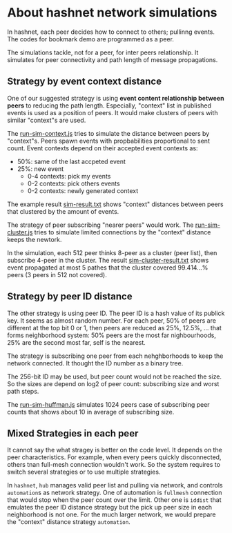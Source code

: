 # About hashnet network simulations

In hashnet, each peer decides how to connect to others; pullinng events.
The codes for bookmark demo are programmed as a peer.

The simulations tackle, not for a peer, for inter peers relationship.
It simulates for peer connectivity and path length of message propagations.

## Strategy by event context distance

One of our suggested strategy is using **event content relationship between peers** to reducing the path length.
Especially, "context" list in published events is used as a position of peers.
It would make clusters of peers with similar "context"s are used.

The [run-sim-context.js](../simulations/run-sim-context.js) tries to
simulate the distance between peers by "context"s.
Peers spawn events with propbabilities proportional to sent count.
Event contexts depend on their accepted event contexts as:

- 50%: same of the last accpeted event
- 25%: new event
    - 0-4 contexts: pick my events
    - 0-2 contexts: pick others events
    - 0-2 contexts: newly generated context

The example result [sim-result.txt](../simulations/sim-result.txt) shows "context" distances between peers that clustered by the amount of events.

The strategy of  peer subscribing "nearer peers" would work.
The [run-sim-cluster.js](../simulations/run-sim-cluster.js) tries to simulate
limited connections by the "context" distance  keeps the newtork.

In the simulation, each 512 peer thinks 8-peer as a cluster (peer list),
then subscribe 4-peer in the cluster.
The result [sim-cluster-result.txt](../simulations/sim-result.txt) shows event propagated at most 5 pathes
that the cluster covered 99.414...% peers (3 peers in 512 not covered).

## Strategy by peer ID distance

The other strategy is using peer ID. The peer ID is a hash value of its publick key.
It seems as almost random number.
For each peer, 50% of peers are different at the top bit 0 or 1, then peers are reduced as 25%, 12.5%, ...
that forms neighborhood system: 50% peers are the most far nighbourhoods, 25% are the second most far, self is the nearest.

The strategy is subscribing one peer from each nehghborhoods to keep the network connected.
It thought the ID number as a binary tree.

The 256-bit ID may be used, but peer count would not be reached the size.
So the sizes are depend on log2 of peer count: subscribing size and worst path steps.

The [run-sim-huffman.js](../simulations/run-sim-huffman.js) simulates 1024 peers case of subscribing peer counts
that shows about 10 in average of subscribing size.

## Mixed Strategies in each peer

It cannot say the what stragey is better on the code level.
It depends on the peer characteristics.
For example, when every peers quickly disconnected, others tnan full-mesh connection wouldn't work.
So the system requires to switch several strategies or to use multiple strategies.

In `hashnet`, `hub` manages valid peer list and pulling via network,
and controls `automation`s as network strategy.
One of automation is `fullmesh` connection that would stop when the peer count over the limit.
Other one is `iddist` that emulates the peer ID distance strategy but the pick up peer size in each neighborhood is not one.
For the much larger network, we would prepare the "context" distance strategy `automation`.
